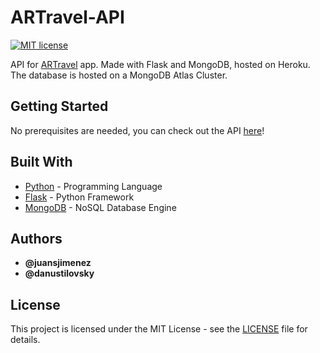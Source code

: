 # ARTravel-API

[![MIT license](https://img.shields.io/badge/License-MIT-blue.svg)](https://mit-license.org/)

API for [ARTravel](https://github.com/juansjimenez/ARTravel) app. Made with Flask and MongoDB, hosted on Heroku. The database is hosted on a MongoDB Atlas Cluster.

## Getting Started

No prerequisites are needed, you can check out the API [here](https://artravel-api.herokuapp.com/)!

## Built With

* [Python](https://www.python.org/) - Programming Language
* [Flask](https://flask.palletsprojects.com/en/1.1.x/) - Python Framework
* [MongoDB](https://www.mongodb.com/) - NoSQL Database Engine

## Authors

* **@juansjimenez** 
* **@danustilovsky**

## License

This project is licensed under the MIT License - see the [LICENSE](LICENSE) file for details.

